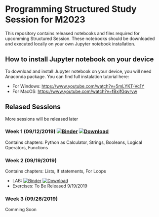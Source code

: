 # Programming Structured Study Session for M2023
This repository contains released notebooks and files required for upcomming Structured Session. These notebooks should be downloaded and executed locally on your own Jupyter notebook installation.

## How to install Jupyter notebook on your device
To download and install Jupyter notebook on your device, you will need Anaconda package. You can find full instalation tutorial  here:
- For Windows: https://www.youtube.com/watch?v=5mLYKT-Vc1Y
- For MacOS: https://www.youtube.com/watch?v=fBxjfGqvrvw

## Relased Sessions
More sessions will be released later

### Week 1 (09/12/2019) [![Binder](https://mybinder.org/badge_logo.svg)](https://mybinder.org/v2/gh/MinervaAcademicTeam/SSS2023/master?filepath=Week%201%2FSSS1.ipynb) [![Download](https://img.shields.io/badge/download-.ipynb-brightgreen)](https://raw.githubusercontent.com/MinervaAcademicTeam/SSS2023/master/Week%201/SSS1.ipynb)
Contains chapters: Python as Calculator, Strings, Booleans, Logical Operators, Functions

### Week 2 (09/19/2019)
Contains chapters: Lists, If statements, For Loops
- LAB: [![Binder](https://mybinder.org/badge_logo.svg)](https://mybinder.org/v2/gh/MinervaAcademicTeam/SSS2023/master?filepath=Week%202%2FLAB_SSS2.ipynb) [![Download](https://img.shields.io/badge/download-.ipynb-brightgreen)](https://raw.githubusercontent.com/MinervaAcademicTeam/SSS2023/master/Week%202/LAB_SSS2.ipynb)
- Exercises: To Be Released 9/19/2019

### Week 3 (09/26/2019)
Comming Soon
